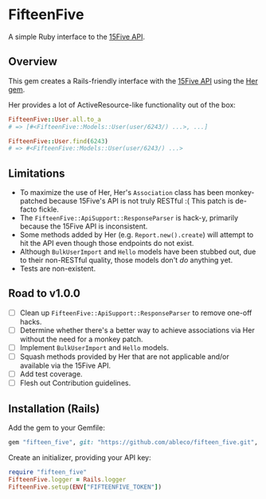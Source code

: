 # FifteenFive

A simple Ruby interface to the [15Five API](https://my.15five.com/api/public/).

## Overview

This gem creates a Rails-friendly interface with the [15Five API](https://my.15five.com/api/public/)
using the [Her gem](https://github.com/remiprev/her).

Her provides a lot of ActiveResource-like functionality out of the box:

```ruby
FifteenFive::User.all.to_a
# => [#<FifteenFive::Models::User(user/6243/) ...>, ...]

FifteenFive::User.find(6243)
# => #<FifteenFive::Models::User(user/6243/) ...>
```

## Limitations

* To maximize the use of Her, Her's `Association` class has been monkey-patched
  because 15Five's API is not truly RESTful :( This patch is de-facto fickle.
* The `FifteenFive::ApiSupport::ResponseParser` is hack-y, primarily because
  the 15Five API is inconsistent.
* Some methods added by Her (e.g. `Report.new().create`) will attempt to hit
  the API even though those endpoints do not exist.
* Although `BulkUserImport` and `Hello` models have been stubbed out, due to
  their non-RESTful quality, those models don't _do_ anything yet.
* Tests are non-existent.

## Road to v1.0.0

* [ ] Clean up `FifteenFive::ApiSupport::ResponseParser` to remove one-off
      hacks.
* [ ] Determine whether there's a better way to achieve associations via Her
      without the need for a monkey patch.
* [ ] Implement `BulkUserImport` and `Hello` models.
* [ ] Squash methods provided by Her that are not applicable and/or available
      via the 15Five API.
* [ ] Add test coverage.
* [ ] Flesh out Contribution guidelines.

## Installation (Rails)

Add the gem to your Gemfile:

```ruby
gem "fifteen_five", git: "https://github.com/ableco/fifteen_five.git", tag: "v0.2.1"
```

Create an initializer, providing your API key:

```ruby
require "fifteen_five"
FifteenFive.logger = Rails.logger
FifteenFive.setup(ENV["FIFTEENFIVE_TOKEN"])
```
